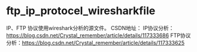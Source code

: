 # ftp_ip_protocel_wiresharkfile
IP、FTP 协议使用wireshark分析的源文件。
CSDN地址：
  IP协议分析：https://blog.csdn.net/Crystal_remember/article/details/117333686
  FTP协议分析：https://blog.csdn.net/Crystal_remember/article/details/117333625
